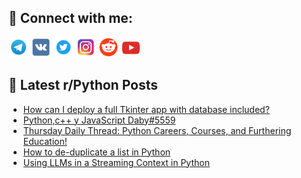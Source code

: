 ## 🔎 Connect with me:
[<img src="https://github.com/bullbesh/bullbesh/blob/main/images/Telegram.png" width="32" height="32" />](https://t.me/bullbesh)
[<img src="https://github.com/bullbesh/bullbesh/blob/main/images/VK.png" width="32" height="32" />](https://vk.com/bullbesh)
[<img src="https://github.com/bullbesh/bullbesh/blob/main/images/Twitter.png" width="32" height="32" />](https://twitter.com/bullbesh1)
[<img src="https://github.com/bullbesh/bullbesh/blob/main/images/Instagram.png" width="32" height="32" />](https://www.instagram.com/bullbesh)
[<img src="https://github.com/bullbesh/bullbesh/blob/main/images/Reddit.png" width="32" height="32" />](https://www.reddit.com/user/bullbesh)
[<img src="https://github.com/bullbesh/bullbesh/blob/main/images/YouTube.png" width="32" height="32" />](https://www.youtube.com/channel/UCtfjRs6uzgq5mfm8S06WTcg)

## 📕 Latest r/Python Posts
<!-- BLOG-POST-LIST:START -->
- [How can I deploy a full Tkinter app with database included?](https://www.reddit.com/r/Python/comments/11mfk3l/how_can_i_deploy_a_full_tkinter_app_with_database/)
- [Python,c++ y JavaScript Daby#5559](https://www.reddit.com/r/Python/comments/11mdoep/pythonc_y_javascript_daby5559/)
- [Thursday Daily Thread: Python Careers, Courses, and Furthering Education!](https://www.reddit.com/r/Python/comments/11mcnzg/thursday_daily_thread_python_careers_courses_and/)
- [How to de-duplicate a list in Python](https://www.reddit.com/r/Python/comments/11m8vve/how_to_deduplicate_a_list_in_python/)
- [Using LLMs in a Streaming Context in Python](https://www.reddit.com/r/Python/comments/11m7ifm/using_llms_in_a_streaming_context_in_python/)
<!-- BLOG-POST-LIST:END -->
